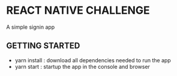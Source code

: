 # REACT NATIVE CHALLENGE

A simple signin app

## GETTING STARTED

- yarn install : download all dependencies needed to run the app
- yarn start : startup the app in the console and browser
